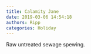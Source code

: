 ```yaml
---
title: Calamity Jane
date: 2019-03-06 14:54:18
authors: Ripp
categories: Holiday
---
```


 Raw untreated sewage spewing.